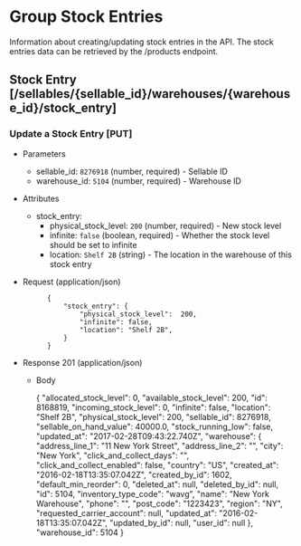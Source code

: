 # Group Stock Entries

Information about creating/updating stock entries in the API. The stock entries data can be retrieved by the /products endpoint.

## Stock Entry [/sellables/{sellable_id}/warehouses/{warehouse_id}/stock_entry]

### Update a Stock Entry [PUT]

+ Parameters
    + sellable_id: `8276918` (number, required) - Sellable ID
    + warehouse_id: `5104` (number, required) - Warehouse ID

+ Attributes
    + stock_entry:
        + physical_stock_level: `200` (number, required) - New stock level
        + infinite: `false` (boolean, required) - Whether the stock level should be set to infinite
        + location: `Shelf 2B` (string) - The location in the warehouse of this stock entry

+ Request (application/json)

            {
                "stock_entry": {
                    "physical_stock_level":  200,
                    "infinite": false,
                    "location": "Shelf 2B",
                }
            }

+ Response 201 (application/json)

    + Body

        {
            "allocated_stock_level": 0,
            "available_stock_level": 200,
            "id": 8168819,
            "incoming_stock_level": 0,
            "infinite": false,
            "location": "Shelf 2B",
            "physical_stock_level": 200,
            "sellable_id": 8276918,
            "sellable_on_hand_value": 40000.0,
            "stock_running_low": false,
            "updated_at": "2017-02-28T09:43:22.740Z",
            "warehouse": {
                "address_line_1": "11 New York Street",
                "address_line_2": "",
                "city": "New York",
                "click_and_collect_days": "",
                "click_and_collect_enabled": false,
                "country": "US",
                "created_at": "2016-02-18T13:35:07.042Z",
                "created_by_id": 1602,
                "default_min_reorder": 0,
                "deleted_at": null,
                "deleted_by_id": null,
                "id": 5104,
                "inventory_type_code": "wavg",
                "name": "New York Warehouse",
                "phone": "",
                "post_code": "1223423",
                "region": "NY",
                "requested_carrier_account": null,
                "updated_at": "2016-02-18T13:35:07.042Z",
                "updated_by_id": null,
                "user_id": null
            },
            "warehouse_id": 5104
        }

